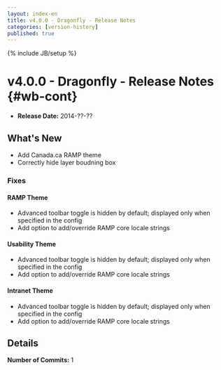 ```yaml
---
layout: index-en
title: v4.0.0 - Dragonfly - Release Notes
categories: [version-history]
published: true
---
```

{% include JB/setup %}

# v4.0.0 - Dragonfly - Release Notes {#wb-cont}

<div class="toc"></div>

* **Release Date:** 2014-??-??

## What's New

* Add Canada.ca RAMP theme
* Correctly hide layer boudning box

### Fixes

#### RAMP Theme

* Advanced toolbar toggle is hidden by default; displayed only when specified in the config
* Add option to add/override RAMP core locale strings

#### Usability Theme

* Advanced toolbar toggle is hidden by default; displayed only when specified in the config
* Add option to add/override RAMP core locale strings

#### Intranet Theme

* Advanced toolbar toggle is hidden by default; displayed only when specified in the config
* Add option to add/override RAMP core locale strings


## Details

**Number of Commits:** 1